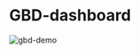 # GBD-dashboard
![gbd-demo](https://github.com/user-attachments/assets/0b9decf2-9090-4d37-9405-80391ecf70b2)

